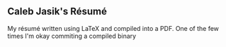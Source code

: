 ## Caleb Jasik's Résumé

My résumé written using LaTeX and compiled into a PDF. One of the few times I'm
okay commiting a compiled binary
